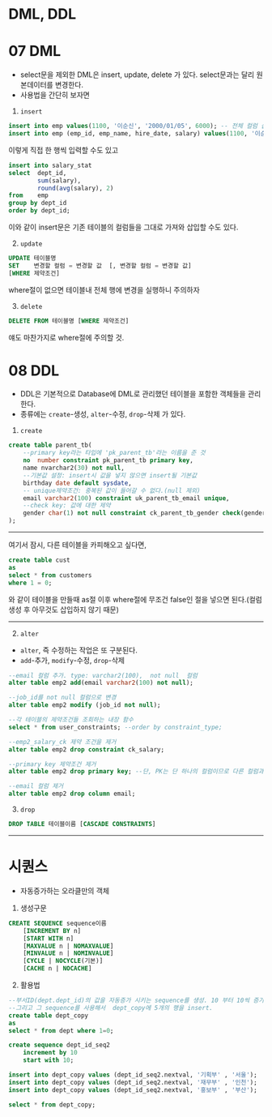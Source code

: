 DML, DDL
=========
# 07 DML
- select문을 제외한 DML은 insert, update, delete 가 있다. select문과는 달리 원본데이터를 변경한다.
- 사용법을 간단히 보자면

01. `insert`
```sql
insert into emp values(1100, '이순신', '2000/01/05', 6000); -- 전체 컬럼 삽입시 생략
insert into emp (emp_id, emp_name, hire_date, salary) values(1100, '이순신', '2000/01/05', 6000);
```
이렇게 직접 한 행씩 입력할 수도 있고
```sql
insert into salary_stat
select  dept_id,
        sum(salary),
        round(avg(salary), 2)
from    emp
group by dept_id
order by dept_id;
```
이와 같이 insert문은 기존 테이블의 컬럼들을 그대로 가져와 삽입할 수도 있다.

02. `update`
```sql
UPDATE 테이블명
SET    변경할 컬럼 = 변경할 값  [, 변경할 컬럼 = 변경할 값]
[WHERE 제약조건]
```
where절이 없으면 테이블내 전체 행에 변경을 실행하니 주의하자

03. `delete`

```sql
DELETE FROM 테이블명 [WHERE 제약조건]
```
얘도 마찬가지로 where절에 주의할 것.



# 08 DDL
- DDL은 기본적으로 Database에 DML로 관리했던 테이블을 포함한 객체들을 관리한다.
- 종류에는 `create`-생성, `alter`-수정, `drop`-삭제 가 있다.

01. `create`
```sql
create table parent_tb(
    --primary key라는 타입에 'pk_parent_tb'라는 이름을 준 것
    no  number constraint pk_parent_tb primary key,
    name nvarchar2(30) not null,
    --기본값 설정: insert시 값을 넣지 않으면 insert될 기본값
    birthday date default sysdate,
    -- unique제약조건: 중복된 값이 들어갈 수 없다.(null 제외)
    email varchar2(100) constraint uk_parent_tb_email unique,
    --check key: 값에 대한 제약
    gender char(1) not null constraint ck_parent_tb_gender check(gender in ('M', 'F'))
);
```
- - -
여기서 잠시, 다른 테이블을 카피해오고 싶다면,
```sql
create table cust
as
select * from customers
where 1 = 0;
```
와 같이 테이블을 만들때 as절 이후 where절에 무조건 false인 절을 넣으면 된다.(컬럼생성 후 아무것도 삽입하지 않기 때문)
- - -


02. `alter`
- `alter`, 즉 수정하는 작업은 또 구분된다.
- `add`-추가, `modify`-수정, `drop`-삭제
```sql
--email 컬럼 추가. type: varchar2(100),  not null  컬럼
alter table emp2 add(email varchar2(100) not null);

--job_id를 not null 컬럼으로 변경
alter table emp2 modify (job_id not null);

--각 테이블의 제약조건들 조회하는 내장 함수
select * from user_constraints; --order by constraint_type;

--emp2_salary_ck 제약 조건을 제거
alter table emp2 drop constraint ck_salary;

--primary key 제약조건 제거
alter table emp2 drop primary key; --단, PK는 단 하나의 컬럼이므로 다른 컬럼과 달리 제약조건명을 쓰지 않아도 된다.

--email 컬럼 제거
alter table emp2 drop column email;
```

03. `drop`
```sql
DROP TABLE 테이블이름 [CASCADE CONSTRAINTS]
```

- - -
# 시퀀스
- 자동증가하는 오라클만의 객체

01. 생성구문
```sql
CREATE SEQUENCE sequence이름
	[INCREMENT BY n]
	[START WITH n]
	[MAXVALUE n | NOMAXVALUE]
	[MINVALUE n | NOMINVALUE]
    [CYCLE | NOCYCLE(기본)]
	[CACHE n | NOCACHE]
```

02. 활용법
```sql
--부서ID(dept.dept_id)의 값을 자동증가 시키는 sequence를 생성. 10 부터 10씩 증가하는 sequence
--그리고 그 sequence를 사용해서  dept_copy에 5개의 행을 insert.
create table dept_copy
as
select * from dept where 1=0;

create sequence dept_id_seq2
    increment by 10
    start with 10;

insert into dept_copy values (dept_id_seq2.nextval, '기획부' , '서울');
insert into dept_copy values (dept_id_seq2.nextval, '재무부' , '인천');
insert into dept_copy values (dept_id_seq2.nextval, '홍보부' , '부산');

select * from dept_copy;
```
